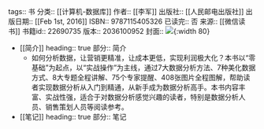 tags:: 书
分类:: [[计算机-数据库]]
作者:: [[李军]]
出版社:: [[人民邮电出版社]]
出版日期:: [[Feb 1st, 2016]]
ISBN:: 9787115405326
已读完:: 否
来源:: [[微信读书]]
书籍id:: 22690735
版本:: 2036100952
封面:: ![](https://wfqqreader-1252317822.image.myqcloud.com/cover/735/22690735/s_22690735.jpg){:width 80}

- [[简介]]
  heading:: true
  部分:: 简介
	- 如何分析数据，让营销更精准，让成本更低，实现利润极大化？本书以“零基础”为起点，以“实战操作”为主线，通过7大数据分析方法、7种美化数据方式、8大专题全程讲解、75个专家提醒、408张图片全程图解，帮助读者实现数据分析从入门到精通，从新手成为数据分析高手。本书内容丰富、实战性强，适合于对数据分析感觉兴趣的读者，特别是数据分析人员、销售策划人员等阅读参考。
- [[笔记]]
  heading:: true
  部分:: 笔记